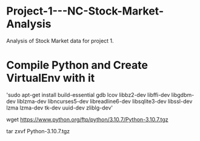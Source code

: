 # Project-1---NC-Stock-Market-Analysis
Analysis of Stock Market data for project 1.

# Compile Python and Create VirtualEnv with it
'sudo apt-get install build-essential gdb lcov libbz2-dev libffi-dev libgdbm-dev liblzma-dev libncurses5-dev libreadline6-dev libsqlite3-dev libssl-dev lzma lzma-dev tk-dev uuid-dev zliblg-dev'

wget https://www.python.org/ftp/python/3.10.7/Python-3.10.7.tgz

tar zxvf Python-3.10.7.tgz

